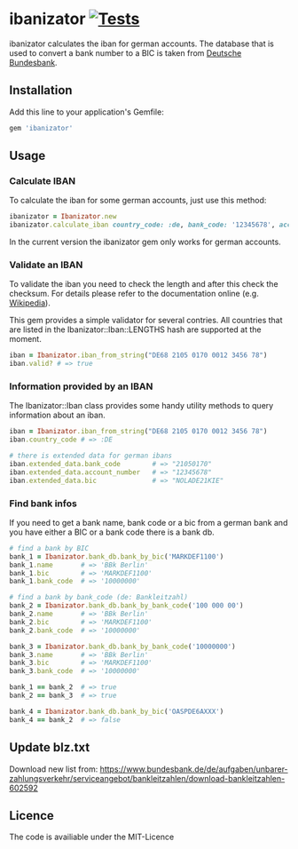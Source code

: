 # ibanizator [![Tests](https://github.com/softwareinmotion/ibanizator/actions/workflows/ruby.yml/badge.svg)](https://github.com/softwareinmotion/ibanizator/actions/workflows/ruby.yml)

ibanizator calculates the iban for german accounts. The database that is used to convert a bank number to a
BIC is taken from [Deutsche Bundesbank](https://www.bundesbank.de/en/tasks/payment-systems/services/bank-sort-codes/download-bank-sort-codes-626218).

## Installation

Add this line to your application's Gemfile:

```ruby
gem 'ibanizator'
```

## Usage

### Calculate IBAN

To calculate the iban for some german accounts, just use this method:

```ruby
ibanizator = Ibanizator.new
ibanizator.calculate_iban country_code: :de, bank_code: '12345678', account_number: '123456789'
```

In the current version the ibanizator gem only works for german accounts.

### Validate an IBAN

To validate the iban you need to check the length and after this check the checksum. For details please refer to
the documentation online (e.g. [Wikipedia](http://es.wikipedia.org/wiki/IBAN)).

This gem provides a simple validator for several contries. All countries that are listed in the Ibanizator::Iban::LENGTHS hash are supported at the moment.

```ruby
iban = Ibanizator.iban_from_string("DE68 2105 0170 0012 3456 78")
iban.valid? # => true
```

### Information provided by an IBAN

The Ibanizator::Iban class provides some handy utility methods to query
information about an iban.

```ruby
iban = Ibanizator.iban_from_string("DE68 2105 0170 0012 3456 78")
iban.country_code # => :DE

# there is extended data for german ibans
iban.extended_data.bank_code        # => "21050170"
iban.extended_data.account_number   # => "12345678"
iban.extended_data.bic              # => "NOLADE21KIE"
```

### Find bank infos

If you need to get a bank name, bank code or a bic from a german bank and you
have either a BIC or a bank code there is a bank db.

```ruby
# find a bank by BIC
bank_1 = Ibanizator.bank_db.bank_by_bic('MARKDEF1100')
bank_1.name       # => 'BBk Berlin'
bank_1.bic        # => 'MARKDEF1100'
bank_1.bank_code  # => '10000000'

# find a bank by bank_code (de: Bankleitzahl)
bank_2 = Ibanizator.bank_db.bank_by_bank_code('100 000 00')
bank_2.name       # => 'BBk Berlin'
bank_2.bic        # => 'MARKDEF1100'
bank_2.bank_code  # => '10000000'

bank_3 = Ibanizator.bank_db.bank_by_bank_code('10000000')
bank_3.name       # => 'BBk Berlin'
bank_3.bic        # => 'MARKDEF1100'
bank_3.bank_code  # => '10000000'

bank_1 == bank_2  # => true
bank_2 == bank_3  # => true

bank_4 = Ibanizator.bank_db.bank_by_bic('OASPDE6AXXX')
bank_4 == bank_2  # => false
```

## Update blz.txt

Download new list from:
https://www.bundesbank.de/de/aufgaben/unbarer-zahlungsverkehr/serviceangebot/bankleitzahlen/download-bankleitzahlen-602592

## Licence

The code is availiable under the MIT-Licence
